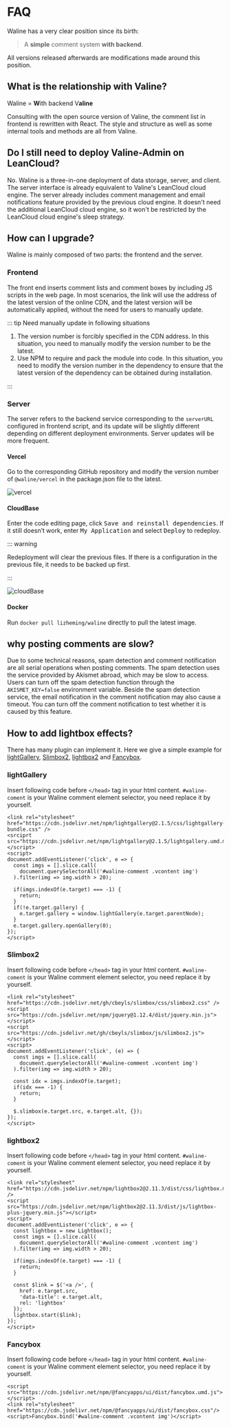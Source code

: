 # FAQ

Waline has a very clear position since its birth:

> A **simple** comment system **with backend**.

All versions released afterwards are modifications made around this position.

## What is the relationship with Valine?

Waline = **W**ith backend V**aline**

Consulting with the open source version of Valine, the comment list in frontend is rewritten with React. The style and structure as well as some internal tools and methods are all from Valine.

## Do I still need to deploy Valine-Admin on LeanCloud?

No. Waline is a three-in-one deployment of data storage, server, and client. The server interface is already equivalent to Valine's LeanCloud cloud engine. The server already includes comment management and email notifications feature provided by the previous cloud engine. It doesn't need the additional LeanCloud cloud engine, so it won't be restricted by the LeanCloud cloud engine's sleep strategy.

## How can I upgrade?

Waline is mainly composed of two parts: the frontend and the server.

### Frontend

The front end inserts comment lists and comment boxes by including JS scripts in the web page. In most scenarios, the link will use the address of the latest version of the online CDN, and the latest version will be automatically applied, without the need for users to manually update.

::: tip Need manually update in following situations

1. The version number is forcibly specified in the CDN address. In this situation, you need to manually modify the version number to be the latest.
2. Use NPM to require and pack the module into code. In this situation, you need to modify the version number in the dependency to ensure that the latest version of the dependency can be obtained during installation.

:::

### Server

The server refers to the backend service corresponding to the `serverURL` configured in frontend script, and its update will be slightly different depending on different deployment environments. Server updates will be more frequent.

#### Vercel

Go to the corresponding GitHub repository and modify the version number of `@waline/vercel` in the package.json file to the latest.

![vercel](./assets/vercel-update.png)

#### CloudBase

Enter the code editing page, click <kbd>Save and reinstall dependencies</kbd>. If it still doesn’t work, enter <kbd>My Application</kbd> and select <kbd>Deploy</kbd> to redeploy.

::: warning

Redeployment will clear the previous files. If there is a configuration in the previous file, it needs to be backed up first.

:::

![cloudBase](./assets/cloudbase-update.jpg)

#### Docker

Run `docker pull lizheming/waline` directly to pull the latest image.

## why posting comments are slow?

Due to some technical reasons, spam detection and comment notification are all serial operations when posting comments. The spam detection uses the service provided by Akismet abroad, which may be slow to access. Users can turn off the spam detection function through the `AKISMET_KEY=false` environment variable. Beside the spam detection service, the email notification in the comment notification may also cause a timeout. You can turn off the comment notification to test whether it is caused by this feature.

## How to add lightbox effects?

There has many plugin can implement it. Here we give a simple example for [lightGallery](https://www.lightgalleryjs.com/), [Slimbox2](https://www.digitalia.be/software/slimbox2/), [lightbox2](https://lokeshdhakar.com/projects/lightbox2/) and [Fancybox](https://fancyapps.com/docs/ui/fancybox/).

### lightGallery

Insert following code before `</head>` tag in your html content. `#waline-coment` is your Waline comment element selector, you need replace it by yourself.

```
<link rel="stylesheet" href="https://cdn.jsdelivr.net/npm/lightgallery@2.1.5/css/lightgallery-bundle.css" />
<srciprt src="https://cdn.jsdelivr.net/npm/lightgallery@2.1.5/lightgallery.umd.min.js"></script>
<script>
document.addEventListener('click', e => {
  const imgs = [].slice.call(
    document.querySelectorAll('#waline-comment .vcontent img')
  ).filter(img => img.width > 20);

  if(imgs.indexOf(e.target) === -1) {
    return;
  }
  if(!e.target.gallery) {
    e.target.gallery = window.lightGallery(e.target.parentNode);
  }
  e.target.gallery.openGallery(0);
});
</script>
```

### Slimbox2

Insert following code before `</head>` tag in your html content. `#waline-coment` is your Waline comment element selector, you need replace it by yourself.

```
<link rel="stylesheet" href="https://cdn.jsdelivr.net/gh/cbeyls/slimbox/css/slimbox2.css" />
<script src="https://cdn.jsdelivr.net/npm/jquery@1.12.4/dist/jquery.min.js"></script>
<script src="https://cdn.jsdelivr.net/gh/cbeyls/slimbox/js/slimbox2.js"></script>
<script>
document.addEventListener('click', (e) => {
  const imgs = [].slice.call(
    document.querySelectorAll('#waline-comment .vcontent img')
  ).filter(img => img.width > 20);

  const idx = imgs.indexOf(e.target);
  if(idx === -1) {
    return;
  }

  $.slimbox(e.target.src, e.target.alt, {});
});
</script>
```

### lightbox2

Insert following code before `</head>` tag in your html content. `#waline-coment` is your Waline comment element selector, you need replace it by yourself.

```
<link rel="stylesheet" href="https://cdn.jsdelivr.net/npm/lightbox2@2.11.3/dist/css/lightbox.min.css" />
<script src="https://cdn.jsdelivr.net/npm/lightbox2@2.11.3/dist/js/lightbox-plus-jquery.min.js"></script>
<script>
document.addEventListener('click', e => {
  const lightbox = new Lightbox();
  const imgs = [].slice.call(
    document.querySelectorAll('#waline-comment .vcontent img')
  ).filter(img => img.width > 20);

  if(imgs.indexOf(e.target) === -1) {
    return;
  }

  const $link = $('<a />', {
    href: e.target.src,
    'data-title': e.target.alt,
    rel: 'lightbox'
  });
  lightbox.start($link);
});
</script>
```

### Fancybox

Insert following code before `</head>` tag in your html content. `#waline-coment` is your Waline comment element selector, you need replace it by yourself.

```
<script src="https://cdn.jsdelivr.net/npm/@fancyapps/ui/dist/fancybox.umd.js"></script>
<link rel="stylesheet" href="https://cdn.jsdelivr.net/npm/@fancyapps/ui/dist/fancybox.css"/>
<script>Fancybox.bind('#waline-comment .vcontent img')</script>
```
